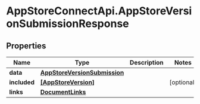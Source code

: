 # AppStoreConnectApi.AppStoreVersionSubmissionResponse

## Properties

Name | Type | Description | Notes
------------ | ------------- | ------------- | -------------
**data** | [**AppStoreVersionSubmission**](AppStoreVersionSubmission.md) |  | 
**included** | [**[AppStoreVersion]**](AppStoreVersion.md) |  | [optional] 
**links** | [**DocumentLinks**](DocumentLinks.md) |  | 



